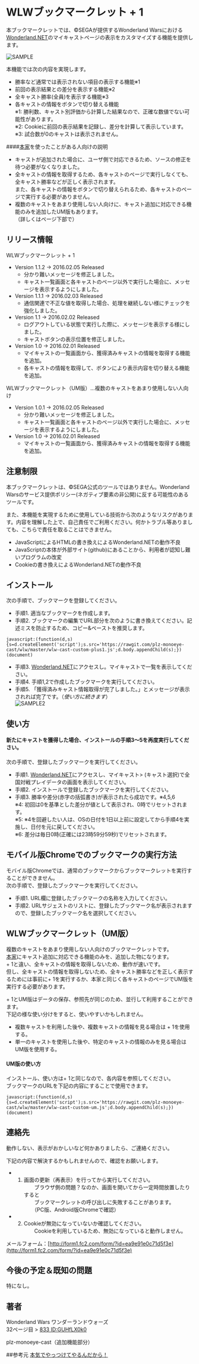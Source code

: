 WLWブックマークレット + 1
====

本ブックマークレットでは、&copy;SEGAが提供するWonderland Warsにおける[Wonderland.NET](https://wonderland-wars.net/)のマイキャストページの表示をカスタマイズする機能を提供します。

![SAMPLE](sample.png)

本機能では次の内容を実現します。
* 勝率など通常では表示されない項目の表示する機能※1  
* 前回の表示結果との差分を表示する機能※2  
* 全キャスト勝率(全員)を表示する機能※3  
* 各キャストの情報をボタンで切り替える機能  
※1: 勝利数、キャスト別評価から計算した結果なので、正確な数値でない可能性があります。  
※2: Cookieに前回の表示結果を記録し、差分を計算して表示しています。  
※3: 試合数が0のキャストは表示されません。

####[本家](https://github.com/syara-temp/wlw)を使ったことがある人向けの説明
* キャストが追加された場合に、ユーザ側で対応できるため、ソースの修正を待つ必要がなくなりました。  
* 全キャストの情報を取得するため、各キャストのページで実行しなくても、全キャスト勝率などが正しく表示されます。  
  また、各キャストの情報をボタンで切り替えられるため、各キャストのページで実行する必要がありません。
* 複数のキャストをあまり使用しない人向けに、キャスト追加に対応できる機能のみを追加したUM版もあります。  
  （詳しくはページ下部で）

## リリース情報

WLWブックマークレット + 1
* Version 1.1.2 -> 2016.02.05 Released
  * 分かり難いメッセージを修正しました。
  * キャスト一覧画面と各キャストのページ以外で実行した場合に、メッセージを表示するようにしました。
* Version 1.1.1 -> 2016.02.03 Released
  * 通信関連で不正な値を取得した場合、処理を継続しない様にチェックを強化しました。
* Version 1.1 -> 2016.02.02 Released
  * ログアウトしている状態で実行した際に、メッセージを表示する様にしました。
  * キャストボタンの表示位置を修正しました。
* Version 1.0 -> 2016.02.01 Released
  * マイキャストの一覧画面から、獲得済みキャストの情報を取得する機能を追加。
  * 各キャストの情報を取得して、ボタンにより表示内容を切り替える機能を追加。

WLWブックマークレット（UM版）…複数のキャストをあまり使用しない人向け 
* Version 1.0.1 -> 2016.02.05 Released
  * 分かり難いメッセージを修正しました。
  * キャスト一覧画面と各キャストのページ以外で実行した場合に、メッセージを表示するようにしました。
* Version 1.0 -> 2016.02.01 Released 
  * マイキャストの一覧画面から、獲得済みキャストの情報を取得する機能を追加。

## 注意制限

本ブックマークレットは、&copy;SEGA公式のツールではありません。Wonderland Warsのサービス提供ポリシー(ネガティブ要素の非公開)に反する可能性のあるツールです。

また、本機能を実現するために使用している技術から次のようなリスクがあります。内容を理解した上で、自己責任でご利用ください。何かトラブル等ありましても、こちらで責任を取ることはできません。

* JavaScriptによるHTMLの書き換えによるWonderland.NETの動作不良
* JavaScriptの本体が外部サイト(github)にあることから、利用者が認知し難いプログラムの改変  
* Cookieの書き換えによるWonderland.NETの動作不良  

## インストール

次の手順で、ブックマークを登録してください。

* 手順1. 適当なブックマークを作成します。
* 手順2. ブックマークの編集でURL部分を次のように書き換えてください。記述ミスを防止するため、コピー&ペーストを推奨します。  

```
javascript:(function(d,s){s=d.createElement('script');s.src='https://rawgit.com/plz-monoeye-cast/wlw/master/wlw-cast-custom-plus1.js';d.body.appendChild(s);})(document)
```

* 手順3. [Wonderland.NET](https://wonderland-wars.net/)にアクセスし。マイキャストで一覧を表示してください。
* 手順4. 手順1,2で作成したブックマークを実行してください。 
* 手順5. 「獲得済みキャスト情報取得が完了しました。」とメッセージが表示されれば完了です。（*使い方に続きます*）  
![SAMPLE2](sample2.png)

## 使い方

#### 新たにキャストを獲得した場合、インストールの手順3～5を再度実行してください。

次の手順で、登録したブックマークを実行してください。

* 手順1. [Wonderland.NET](https://wonderland-wars.net/)にアクセスし、マイキャスト> (キャスト選択)で全国対戦プレイデータの画面を表示してください。 
* 手順2. インストールで登録したブックマークを実行してください。  
* 手順3. 勝率や差分(赤字の括弧書き)が表示されたら成功です。※4,5,6   
※4: 初回は0を基準とした差分が値として表示され、0時でリセットされます。  
※5: ※4を回避したい人は、OSの日付を1日以上前に設定してから手順4を実施し、日付を元に戻してください。  
※6: 差分は毎日0時(正確には23時59分59秒)でリセットされます。

## モバイル版Chromeでのブックマークの実行方法

モバイル版Chromeでは、通常のブックマークからブックマークレットを実行することができません。  
次の手順で、登録したブックマークを実行してください。

* 手順1. URL欄に登録したブックマークの名称を入力してください。  
* 手順2. URLサジェストのリストに、登録したブックマーク名が表示されますので、登録したブックマーク名を選択してください。  

## WLWブックマークレット（UM版） 

複数のキャストをあまり使用しない人向けのブックマークレットです。  
[本家](https://github.com/syara-temp/wlw)にキャスト追加に対応できる機能のみを、追加した物になります。  
\+ 1と違い、全キャストの情報を取得しないため、動作が速いです。  
但し、全キャストの情報を取得しないため、全キャスト勝率などを正しく表示するためには事前に+ 1を実行するか、本家と同じく各キャストのページでUM版を実行する必要があります。  

\+ 1とUM版はデータの保存、参照先が同じのため、並行して利用することができます。  
下記の様な使い分けをすると、使いやすいかもしれません。
 * 複数キャストを利用した後や、複数キャストの情報を見る場合は + 1を使用する。  
 * 単一のキャストを使用した後や、特定のキャストの情報のみを見る場合はUM版を使用する。

#### UM版の使い方

インストール、使い方は+ 1と同じなので、各内容を参照してください。  
ブックマークのURLを下記の内容にすることで使用できます。  

```
javascript:(function(d,s){s=d.createElement('script');s.src='https://rawgit.com/plz-monoeye-cast/wlw/master/wlw-cast-custom-um.js';d.body.appendChild(s);})(document)
```

## 連絡先
動作しない、表示がおかしいなど何かありましたら、ご連絡ください。

下記の内容で解決するかもしれませんので、確認をお願いします。
* 1. 画面の更新（再表示）を行ってから実行してください。  
　　ブラウザ側の問題？なのか、画面を開いてから一定時間放置したりすると  
　　ブックマークレットの呼び出しに失敗することがあります。  
　　（PC版、Android版Chromeで確認）
* 2. Cookieが無効になっていないか確認してください。  
　　Cookieを利用しているため、無効になっていると動作しません。

メールフォーム：[http://form1.fc2.com/form/?id=ea9e91e0c71d5f3e](http://form1.fc2.com/form/?id=ea9e91e0c71d5f3e)

## 今後の予定＆既知の問題
特になし。

## 著者

Wonderland Wars ワンダーランドウォーズ  
32ページ目 > [833 ID:GUHfLX0k0](https://github.com/syara-temp/wlw)

plz-monoeye-cast（追加機能部分）

##参考元
[本気でやっつけてやるんだから！](https://github.com/wlw-bookmarklet/matchlog/blob/master/README.md)
